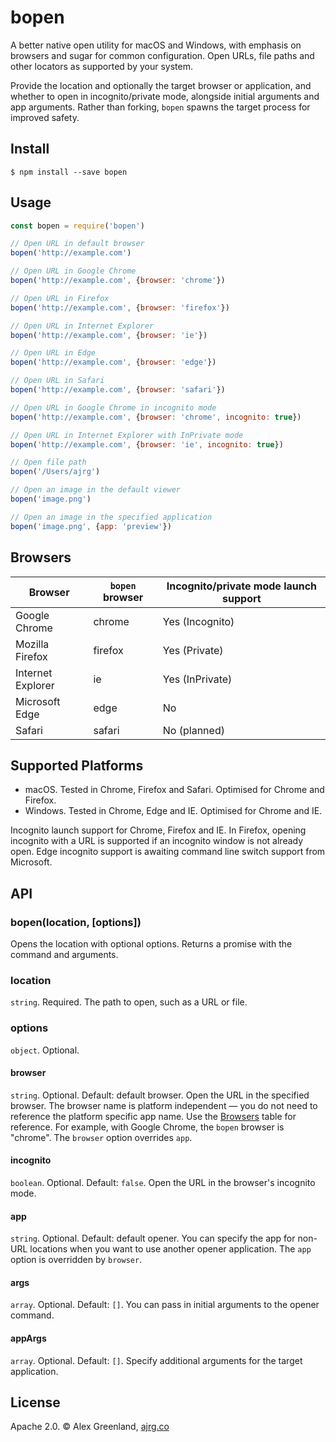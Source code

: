 # bopen

A better native open utility for macOS and Windows, with emphasis on browsers and sugar for common configuration. Open URLs, file paths and other locators as supported by your system. 

Provide the location and optionally the target browser or application, and whether to open in incognito/private mode, alongside initial arguments and app arguments. Rather than forking, `bopen` spawns the target process for improved safety.

## Install

```
$ npm install --save bopen
```

## Usage

```js
const bopen = require('bopen')

// Open URL in default browser
bopen('http://example.com')

// Open URL in Google Chrome
bopen('http://example.com', {browser: 'chrome'})

// Open URL in Firefox
bopen('http://example.com', {browser: 'firefox'})

// Open URL in Internet Explorer
bopen('http://example.com', {browser: 'ie'})

// Open URL in Edge
bopen('http://example.com', {browser: 'edge'})

// Open URL in Safari
bopen('http://example.com', {browser: 'safari'})

// Open URL in Google Chrome in incognito mode
bopen('http://example.com', {browser: 'chrome', incognito: true})

// Open URL in Internet Explorer with InPrivate mode
bopen('http://example.com', {browser: 'ie', incognito: true})

// Open file path
bopen('/Users/ajrg')

// Open an image in the default viewer
bopen('image.png')

// Open an image in the specified application
bopen('image.png', {app: 'preview'})
```

## Browsers

| Browser           | `bopen` browser | Incognito/private mode launch support |
|-------------------|-----------------|---------------------------------------|
| Google Chrome     | chrome          | Yes (Incognito)                       |
| Mozilla Firefox   | firefox         | Yes (Private)                         |
| Internet Explorer | ie              | Yes (InPrivate)                       |
| Microsoft Edge    | edge            | No                                    |
| Safari            | safari          | No (planned)                          |

## Supported Platforms

- macOS. Tested in Chrome, Firefox and Safari. Optimised for Chrome and Firefox.
- Windows. Tested in Chrome, Edge and IE. Optimised for Chrome and IE.

Incognito launch support for Chrome, Firefox and IE. In Firefox, opening incognito with a URL is supported if an incognito window is not already open. Edge incognito support is awaiting command line switch support from Microsoft.

## API

### bopen(location, [options])

Opens the location with optional options. Returns a promise with the command and arguments.

### location

`string`. Required. The path to open, such as a URL or file.

### options

`object`. Optional.

#### browser

`string`. Optional. Default: default browser. Open the URL in the specified browser. The browser name is platform independent — you do not need to reference the platform specific app name. Use the [Browsers](#Browsers) table for reference. For example, with Google Chrome, the `bopen` browser is "chrome". The `browser` option overrides `app`.

#### incognito

`boolean`. Optional. Default: `false`. Open the URL in the browser's incognito mode.

#### app

`string`. Optional. Default: default opener. You can specify the app for non-URL locations when you want to use another opener application. The `app` option is overridden by `browser`.

#### args

`array`. Optional. Default: `[]`. You can pass in initial arguments to the opener command.

#### appArgs

`array`. Optional. Default: `[]`. Specify additional arguments for the target application.

## License

Apache 2.0. © Alex Greenland, [ajrg.co](http://ajrg.co/)

